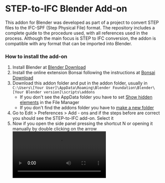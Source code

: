 # STEP-to-IFC Blender Add-on

This addon for Blender was developed as part of a project to convert STEP files to the IFC-SPF (Step Physical File) format. The repository includes a complete guide to the procedure used, with all references used in the process.
Although the main focus is STEP to IFC conversion, the addon is compatible with any format that can be imported into Blender.

### How to install the add-on

1. Install Blender at [Blender Download](https://www.blender.org/download/)
2. Install the online extension Bonsai following the instructions at [Bonsai Download](https://docs.bonsaibim.org/quickstart/installation.html)
3. Download this addon folder and put in the addon folder, usually in </br>
   `C:\Users\[Your User]\AppData\Roaming\Blender Foundation\Blender\[Your Blender version]\scripts\addons` </br>
   -  If you don't see the AppData folder you have to set <ins>Show hidden elements</ins> in the File Manager </br>
   -  If you don't find the addons folder you have to <ins>make a new folder</ins>
4. Go to Edit > Preferences > Add - ons and if the steps before are correct you should see the STEP-to-IFC add-on. Select it
5. Now if you open the side panel pressing the shortcut N or opening it manually by double clicking on the arrow
   ![Blender installation video](/assets/images/addon_installation.mp4)

